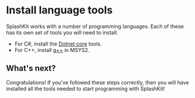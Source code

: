 # Install language tools

SplashKit works with a number of programming languages. Each of these has its own set of tools you will need to install.

* For C#, install the [Dotnet core](/guides/installation/windows/dotnet.html) tools.
* For C++, install [g++](/guides/installation/windows/clang.html) in MSYS2.


## What's next?
Congratulations! If you've followed these steps correctly, then you will have installed all the tools needed to start programming with SplashKit!
